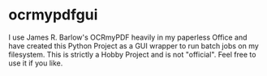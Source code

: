 # ocrmypdfgui
I use James R. Barlow's OCRmyPDF heavily in my paperless Office and have created this Python Project as a GUI wrapper to run batch jobs on my filesystem. This is strictly a Hobby Project and is not "official". Feel free to use it if you like.
